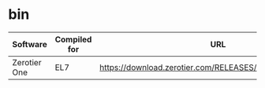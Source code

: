 # bin

| Software | Compiled for | URL |
| -- | -- | -- |
| Zerotier One | EL7 | https://download.zerotier.com/RELEASES/1.6.5/dist/redhat/el7/ |
